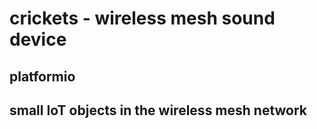 # crickets - wireless mesh sound device

## platformio

## small IoT objects in the wireless mesh network
